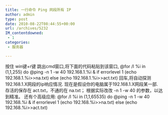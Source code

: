 ```yaml
---
title: 一行命令 Ping 网段所有 IP
author: admin
type: post
date: 2010-08-22T08:44:55+00:00
url: /archives/5232
IM_contentdowned:
 - 1
categories:
 - 服务器

---
```

按住 win键+r键 跳出cmd窗口,将下面的代码粘贴到该窗口,
@for /l %i in (1,1,255) do @ping -n 1 -w 40 192.168.1.%i & if errorlevel 1 (echo 192.168.1.%i>>na.txt) else (echo 192.168.1.%i>>act.txt)
回车,将自动探测192.168.1.X网段的ip响应情况. 现在是假设你的电脑属于192.168.1.X网段某一部.
存活的保存在 act.txt，不通的在 na.txt；
根据实际改改 -n 1 -w 40 的参数，以达到精准。
还有个高级应用:
@for /l %i in (1,1,65535) do @ping -n 1 -w 40 192.168.%i & if errorlevel 1 (echo 192.168.%i>>na.txt) else (echo 192.168.%i>>act.txt)